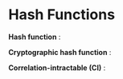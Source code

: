 # Hash Functions

**Hash function**
: 

**Cryptographic hash function**
: 

**Correlation-intractable (CI)**
: 
